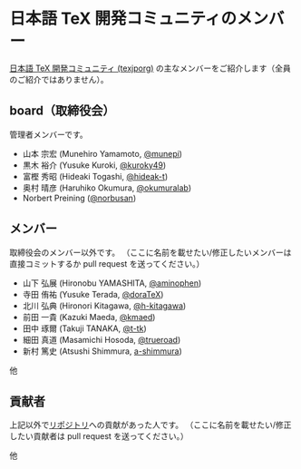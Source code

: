 # 日本語 TeX 開発コミュニティのメンバー

[日本語 TeX 開発コミュニティ (texjporg)](https://texjp.org/)
の主なメンバーをご紹介します（全員のご紹介ではありません）。

## board（取締役会）

管理者メンバーです。

* 山本 宗宏 (Munehiro Yamamoto, [@munepi](https://github.com/munepi))
* 黒木 裕介 (Yusuke Kuroki, [@kuroky49](https://github.com/kuroky49))
* 富樫 秀昭 (Hideaki Togashi, [@hideak-t](https://github.com/hideak-t))
* 奥村 晴彦 (Haruhiko Okumura, [@okumuralab](https://github.com/okumuralab))
* Norbert Preining ([@norbusan](https://github.com/norbusan))

## メンバー

取締役会のメンバー以外です。
（ここに名前を載せたい/修正したいメンバーは直接コミットするか pull request を送ってください。）

* 山下 弘展 (Hironobu YAMASHITA, [@aminophen](https://github.com/aminophen))
* 寺田 侑祐 (Yusuke Terada, [@doraTeX](https://github.com/doraTeX))
* 北川 弘典 (Hironori Kitagawa, [@h-kitagawa](https://github.com/h-kitagawa))
* 前田 一貴 (Kazuki Maeda, [@kmaed](https://github.com/kmaed))
* 田中 琢爾 (Takuji TANAKA, [@t-tk](https://github.com/t-tk))
* 細田 真道 (Masamichi Hosoda, [@trueroad](https://github.com/trueroad))
* 新村 篤史 (Atsushi Shimmura, [a-shimmura](https://ja.osdn.net/projects/jalyx/))

他

## 貢献者

上記以外で[リポジトリ](repositories.md)への貢献があった人です。
（ここに名前を載せたい/修正したい貢献者は pull request を送ってください。）


他
